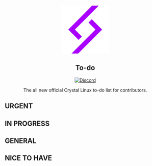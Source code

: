 <p align="center">
  <a href="https://git.tar.black/crystal/todo/">
    <img src="https://raw.githubusercontent.com/crystal-linux/branding/main/logos/crystal-logo-minimal.png" alt="Logo" width="150" height="150">
  </a>
</p>

<h2 align="center">To-do</h2>

<p align="center">
    <a href="https://discord.gg/yp4xpZeAgW"><img alt="Discord" src="https://img.shields.io/discord/825473796227858482?color=blue&label=Discord&logo=Discord&logoColor=white"?link=https://discord.gg/yp4xpZeAgW&link=https://discord.gg/yp4xpZeAgW> </a>
</p>

<p align="center"> 
The all new official Crystal Linux to-do list for contributors.
</p>

## URGENT

## IN PROGRESS

## GENERAL

## NICE TO HAVE

